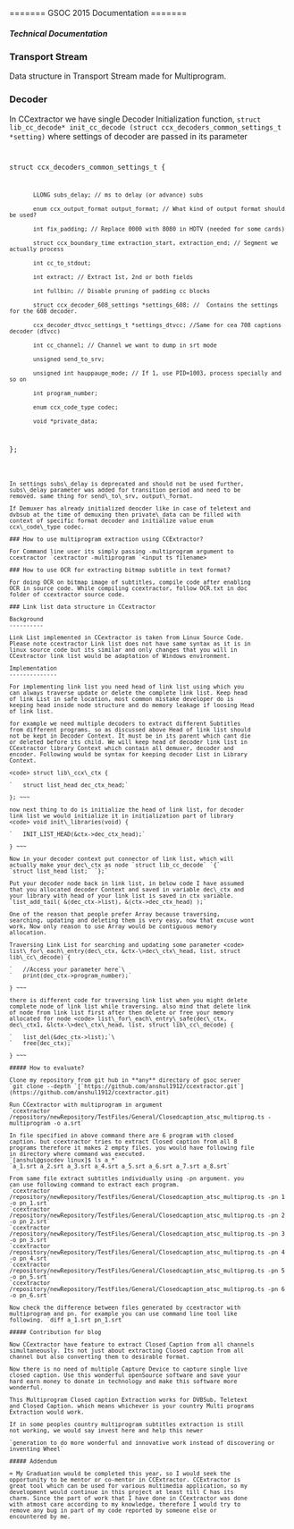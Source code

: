 ======= GSOC 2015 Documentation =======

##### Technical Documentation

### Transport Stream

Data structure in Transport Stream made for Multiprogram.

### Decoder

In CCextractor we have single Decoder Initialization function,
`struct lib_cc_decode* init_cc_decode (struct ccx_decoders_common_settings_t *setting)`
where settings of decoder are passed in its parameter <code>

struct ccx\_decoders\_common\_settings\_t {

`       LLONG subs_delay; // ms to delay (or advance) subs`\
`       enum ccx_output_format output_format; // What kind of output format should be used?`\
`       int fix_padding; // Replace 0000 with 8080 in HDTV (needed for some cards)`\
`       struct ccx_boundary_time extraction_start, extraction_end; // Segment we actually process`\
`       int cc_to_stdout;`\
`       int extract; // Extract 1st, 2nd or both fields`\
`       int fullbin; // Disable pruning of padding cc blocks`\
`       struct ccx_decoder_608_settings *settings_608; //  Contains the settings for the 608 decoder.`\
`       ccx_decoder_dtvcc_settings_t *settings_dtvcc; //Same for cea 708 captions decoder (dtvcc)`\
`       int cc_channel; // Channel we want to dump in srt mode`\
`       unsigned send_to_srv;`\
`       unsigned int hauppauge_mode; // If 1, use PID=1003, process specially and so on`\
`       int program_number;`\
`       enum ccx_code_type codec;`\
`       void *private_data;`

};

~~~

In settings subs\_delay is deprecated and should not be used further,
subs\_delay parameter was added for transition period and need to be
removed. same thing for send\_to\_srv, output\_format.

If Demuxer has already initialized deocder like in case of teletext and
dvbsub at the time of demuxing then private\_data can be filled with
context of specific format decoder and initialize value enum
ccx\_code\_type codec.

### How to use multiprogram extraction using CCExtractor?

For Command line user its simply passing -multiprogram argument to
ccextractor `cextractor -multiprogram `<input ts filename>

### How to use OCR for extracting bitmap subtitle in text format?

For doing OCR on bitmap image of subtitles, compile code after enabling
OCR in source code. While compiling ccextractor, follow OCR.txt in doc
folder of ccextractor source code.

### Link list data structure in CCextractor

Background
----------

Link List implemented in CCextractor is taken from Linux Source Code.
Please note ccextractor Link list does not have same syntax as it is in
linux source code but its similar and only changes that you will in
CCextractor link list would be adaptation of Windows environment.

Implementation
--------------

For implementing link list you need head of link list using which you
can always traverse update or delete the complete link list. Keep head
of link List in safe location, most common mistake developer do is
keeping head inside node structure and do memory leakage if loosing Head
of link list.

for example we need multiple decoders to extract different Subtitles
from different programs. so as discussed above Head of link list should
not be kept in Decoder Context. It must be in its parent which cant die
or deleted before its child. We will keep head of decoder link list in
CCextractor library Context which contain all demuxer, decoder and
encoder. Following would be syntax for keeping decoder List in Library
Context.

<code> struct lib\_ccx\_ctx {

`   struct list_head dec_ctx_head;`

}; ~~~

now next thing to do is initialize the head of link list, for decoder
link list we would initialize it in initialization part of library
<code> void init\_libraries(void) {

`   INIT_LIST_HEAD(&ctx->dec_ctx_head);`

} ~~~

Now in your decoder context put connector of link list, which will
actually make your dec\_ctx as node `struct lib_cc_decode` `{`
`struct list_head list;` `};`

Put your decoder node back in link list, in below code I have assumed
that you allocated decoder Context and saved in variable dec\_ctx and
your library with head of your link list is saved in ctx variable.
`list_add_tail( &(dec_ctx->list), &(ctx->dec_ctx_head) );`

One of the reason that people prefer Array because traversing,
searching, updating and deleting them is very easy, now that excuse wont
work, Now only reason to use Array would be contiguous memory
allocation.

Traversing Link List for searching and updating some parameter <code>
list\_for\_each\_entry(dec\_ctx, &ctx-\>dec\_ctx\_head, list, struct
lib\_cc\_decode) {

`   //Access your parameter here`\
`   print(dec_ctx->program_number);`

} ~~~

there is different code for traversing link list when you might delete
complete node of link list while traversing. also mind that delete link
of node from link list first after then delete or free your memory
allocated for node <code> list\_for\_each\_entry\_safe(dec\_ctx,
dec\_ctx1, &lctx-\>dec\_ctx\_head, list, struct lib\_cc\_decode) {

`   list_del(&dec_ctx->list);`\
`   free(dec_ctx);`

} ~~~

##### How to evaluate?

Clone my repository from git hub in **any** directory of gsoc server
`git clone --depth `[`https://github.com/anshul1912/ccextractor.git`](https://github.com/anshul1912/ccextractor.git)

Run CCextractor with multiprogram in argument
`ccextractor /repository/newRepository/TestFiles/General/Closedcaption_atsc_multiprog.ts -multiprogram -o a.srt`

In file specified in above command there are 6 program with closed
caption. but ccextractor tries to extract Closed caption from all 8
programs therefore it makes 2 empty files. you would have following file
in directory where command was executed.
`[anshul@gsocdev linux]$ ls a_*`
`a_1.srt a_2.srt a_3.srt a_4.srt a_5.srt a_6.srt a_7.srt a_8.srt`

From same file extract subtitles individually using -pn argument. you
can use following command to extract each program.
`ccextractor /repository/newRepository/TestFiles/General/Closedcaption_atsc_multiprog.ts -pn 1 -o pn_1.srt`
`ccextractor /repository/newRepository/TestFiles/General/Closedcaption_atsc_multiprog.ts -pn 2 -o pn_2.srt`
`ccextractor /repository/newRepository/TestFiles/General/Closedcaption_atsc_multiprog.ts -pn 3 -o pn_3.srt`
`ccextractor /repository/newRepository/TestFiles/General/Closedcaption_atsc_multiprog.ts -pn 4 -o pn_4.srt`
`ccextractor /repository/newRepository/TestFiles/General/Closedcaption_atsc_multiprog.ts -pn 5 -o pn_5.srt`
`ccextractor /repository/newRepository/TestFiles/General/Closedcaption_atsc_multiprog.ts -pn 6 -o pn_6.srt`

Now check the difference between files generated by ccextractor with
multiprogram and pn. for example you can use command line tool like
following. `diff a_1.srt pn_1.srt`

##### Contribution for blog

Now CCextractor have feature to extract Closed Caption from all channels
simultaneously. Its not just about extracting Closed caption from all
channel but also converting them to desirable format.

Now there is no need of multiple Capture Device to capture single live
closed caption. Use this wonderful openSource software and save your
hard earn money to donate in technology and make this software more
wonderful.

This Multiprogram Closed caption Extraction works for DVBSub, Teletext
and Closed Caption. which means whichever is your country Multi programs
Extraction would work.

If in some peoples country multiprogram subtitles extraction is still
not working, we would say invest here and help this newer

`generation to do more wonderful and innovative work instead of discovering or inventing Wheel`

##### Addendum

= My Graduation would be completed this year, so I would seek the
opportunity to be mentor or co-mentor in CCExtractor. CCExtractor is
great tool which can be used for various multimedia application, so my
development would continue in this project at least till C has its
charm. Since the part of work that I have done in CCextractor was done
with atmost care according to my knowledge, therefore I would try to
remove any bug in part of my code reported by someone else or
encountered by me.
